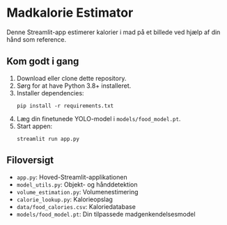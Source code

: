 # Madkalorie Estimator

Denne Streamlit-app estimerer kalorier i mad på et billede ved hjælp af din hånd som reference.

## Kom godt i gang

1. Download eller clone dette repository.
2. Sørg for at have Python 3.8+ installeret.
3. Installer dependencies:
   ```
   pip install -r requirements.txt
   ```
4. Læg din finetunede YOLO-model i `models/food_model.pt`.
5. Start appen:
   ```
   streamlit run app.py
   ```

## Filoversigt

- `app.py`: Hoved-Streamlit-applikationen
- `model_utils.py`: Objekt- og hånddetektion
- `volume_estimation.py`: Volumenestimering
- `calorie_lookup.py`: Kalorieopslag
- `data/food_calories.csv`: Kaloriedatabase
- `models/food_model.pt`: Din tilpassede madgenkendelsesmodel
